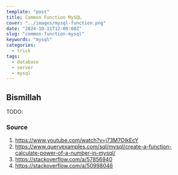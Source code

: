 ```yaml
---
template: "post"
title: Common Function MySQL
cover: "../images/mysql-function.png"
date: "2024-10-11T12:08:00Z"
slug: "common-function-mysql"
keywords: "mysql"
categories:
  - trick
tags:
  - database
  - server
  - mysql
---
```


## Bismillah

TODO:

### Source

1. https://www.youtube.com/watch?v=j73M7OIkEcY
2. https://www.queryexamples.com/sql/mysql/create-a-function-calculate-power-of-a-number-in-mysql/
3. https://stackoverflow.com/a/57856940
4. https://stackoverflow.com/a/50998046
